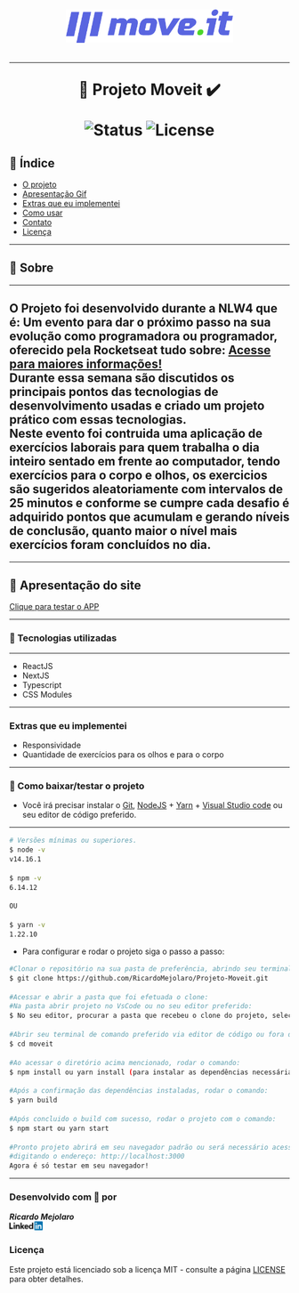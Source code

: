 <h1 align=center>
<img src="public/logo-full.svg" alt="Move.it logo" width="300px"/>

---

🚀 Projeto Moveit ✔️ <br>

<img src="https://camo.githubusercontent.com/a45bd10a7ea5a30b5665d9869b0ce1324fa90350/68747470733a2f2f696d672e736869656c64732e696f2f62616467652f7374617475732d6163746976652d737563636573732e737667" alt="Status" data-canonical-src="https://img.shields.io/badge/status-active-success.svg" style="max-width:100%;">
<img src="https://camo.githubusercontent.com/890acbdcb87868b382af9a4b1fac507b9659d9bf/68747470733a2f2f696d672e736869656c64732e696f2f62616467652f6c6963656e73652d4d49542d626c75652e737667" alt="License" data-canonical-src="https://img.shields.io/badge/license-MIT-blue.svg" style="max-width:100%;">
</h1>

## 📑️ Índice

- [O projeto](#📝️-Sobre)
- [Apresentação Gif](#🚀️-Apresentação-do-site)
- [Extras que eu implementei](#-Extras-que-eu-implementei)
- [Como usar](#💾️-Como-baixar/testar-o-projeto)
- [Contato](#-Desenvolvido-com-💙️-por)
- [Licença](#-Licença)

---

## 📝️ Sobre

---

<h2>
    O Projeto foi desenvolvido durante a NLW4 que é: Um evento para dar o próximo passo na sua evolução como programadora ou programador, oferecido pela Rocketseat tudo sobre: <a href="https://rocketseat.com.br/" target="_blank">Acesse para maiores informações! </a> <br>
    Durante essa semana são discutidos os principais pontos das tecnologias de desenvolvimento usadas e criado um projeto prático com essas tecnologias.<br>
    Neste evento foi contruida uma aplicação de exercícios laborais para quem trabalha o dia inteiro sentado em frente ao computador, tendo exercícios para o corpo e olhos, os exercicios são sugeridos aleatoriamente com intervalos de 25 minutos e conforme se cumpre cada desafio é adquirido pontos que acumulam e gerando níveis de conclusão, quanto maior o nível mais exercícios foram concluídos no dia. 
</h2>

---

## 🚀️ Apresentação do site

<a href="https://moveitapplication.vercel.app/">
Clique para testar o APP
</a>

---

### 🚀️ Tecnologias utilizadas

---

- ReactJS
- NextJS
- Typescript
- CSS Modules

---

### Extras que eu implementei

- Responsividade
- Quantidade de exercícios para os olhos e para o corpo

---

### 💾️ Como baixar/testar o projeto

- Você irá precisar instalar o [Git](https://git-scm.com/), [NodeJS](https://nodejs.org/pt-br/download/) + [Yarn](https://classic.yarnpkg.com/en/docs/install/) + [Visual Studio code](https://code.visualstudio.com/) ou seu editor de código preferido.

---

```bash
# Versões mínimas ou superiores.
$ node -v
v14.16.1

$ npm -v 
6.14.12

OU

$ yarn -v 
1.22.10

```

- Para configurar e rodar o projeto siga o passo a passo:

```bash
#Clonar o repositório na sua pasta de preferência, abrindo seu terminal de preferência e rodando o comando:
$ git clone https://github.com/RicardoMejolaro/Projeto-Moveit.git

#Acessar e abrir a pasta que foi efetuada o clone:
#Na pasta abrir projeto no VsCode ou no seu editor preferido:
$ No seu editor, procurar a pasta que recebeu o clone do projeto, selecionar e abrir.

#Abrir seu terminal de comando preferido via editor de código ou fora do editor, após acessar a pasta (no passo acima), acessar a pasta do projeto onde abrirá a branch master do repositório, com o comando:  
$ cd moveit

#Ao acessar o diretório acima mencionado, rodar o comando:
$ npm install ou yarn install (para instalar as dependências necessárias)

#Após a confirmação das dependências instaladas, rodar o comando: 
$ yarn build

#Após concluido o build com sucesso, rodar o projeto com o comando:
$ npm start ou yarn start

#Pronto projeto abrirá em seu navegador padrão ou será necessário acessar manualmente
#digitando o endereço: http://localhost:3000 
Agora é só testar em seu navegador!

```
---

### Desenvolvido com 💙️ por

***Ricardo Mejolaro*** 
<br/> 
<a href="https://www.linkedin.com/in/ricardo-mejolaro/">
<img src="public/linkedin.png">
</a>

### Licença

Este projeto está licenciado sob a licença MIT - consulte a página [LICENSE](https://opensource.org/licenses/MIT) para obter detalhes.
